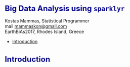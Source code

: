 Big Data Analysis using `sparklyr` <br>
================
Kostas Mammas, Statistical Programmer <br> mail <mammaskon@gmail.com> <br>
EarthBiAs2017, Rhodes Island, Greece

-   [Introduction](#introduction)

<style type="text/css">

body{ /* Normal  */
font-size: 14px;
}
td {  /* Table  */
font-size: 12px;
}
h1 { /* Header 1 */
font-size: 24px;
color: DarkBlue;
}
h2 { /* Header 2 */
font-size: 22px;
color: DarkBlue;
}
h3 { /* Header 3 */
font-size: 18px;
color: DarkBlue;
}
code.r{ /* Code block */
font-size: 12px;
}
pre { /* Code block */
font-size: 12px
}

</style>
Introduction
============
